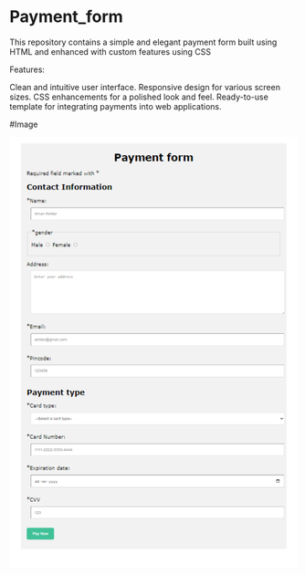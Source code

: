 # Payment_form
This repository contains a simple and elegant payment form built using HTML and enhanced with custom features using CSS

Features:

Clean and intuitive user interface.
Responsive design for various screen sizes.
CSS enhancements for a polished look and feel.
Ready-to-use template for integrating payments into web applications.

#Image

![Image](https://github.com/alfiyafatima09/Payment_form/blob/main/payment-form.png)
